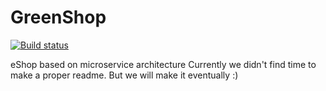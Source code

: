 # GreenShop

[![Build status](https://ci.appveyor.com/api/projects/status/6iq0509g3gh1j9ei?svg=true)](https://ci.appveyor.com/project/Bledhard/greenshop)

eShop based on microservice architecture
Currently we didn't find time to make a proper readme. But we will make it eventually :)
